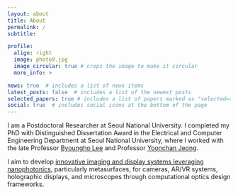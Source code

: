```yaml
---
layout: about
title: About
permalink: /
subtitle: 

profile:
  align: right
  image: photo9.jpg
  image_circular: true # crops the image to make it circular
  more_info: >

news: true  # includes a list of news items
latest_posts: false  # includes a list of the newest posts
selected_papers: true # includes a list of papers marked as "selected={true}"
social: true  # includes social icons at the bottom of the page
---
```


I am a Postdoctoral Researcher at Seoul National University. I completed my PhD with Distinguished Dissertation Award in the Electrical and Computer Engineering Department at Seoul National University, where I worked with the late Professor [Byoungho Lee](https://scholar.google.com/citations?hl=en&user=VExwDP4AAAAJ) and Professor [Yoonchan Jeong](http://oeqelab.snu.ac.kr/PROFJ).

I aim to develop [innovative imaging and display systems leveraging nanophotonics](), particularly metasurfaces, for cameras, AR/VR systems, holographic displays, and microscopes through computational optics design frameworks.